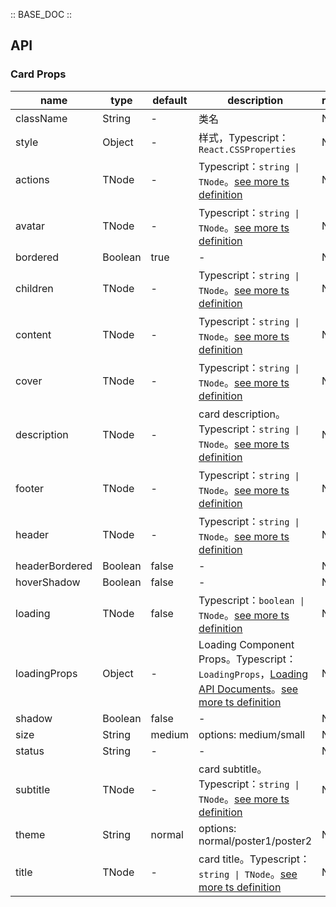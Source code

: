 :: BASE_DOC ::

## API
### Card Props

name | type | default | description | required
-- | -- | -- | -- | --
className | String | - | 类名 | N
style | Object | - | 样式，Typescript：`React.CSSProperties` | N
actions | TNode | - | Typescript：`string \| TNode`。[see more ts definition](https://github.com/Tencent/tdesign-react/blob/develop/src/common.ts) | N
avatar | TNode | - | Typescript：`string \| TNode`。[see more ts definition](https://github.com/Tencent/tdesign-react/blob/develop/src/common.ts) | N
bordered | Boolean | true | \- | N
children | TNode | - | Typescript：`string \| TNode`。[see more ts definition](https://github.com/Tencent/tdesign-react/blob/develop/src/common.ts) | N
content | TNode | - | Typescript：`string \| TNode`。[see more ts definition](https://github.com/Tencent/tdesign-react/blob/develop/src/common.ts) | N
cover | TNode | - | Typescript：`string \| TNode`。[see more ts definition](https://github.com/Tencent/tdesign-react/blob/develop/src/common.ts) | N
description | TNode | - | card description。Typescript：`string \| TNode`。[see more ts definition](https://github.com/Tencent/tdesign-react/blob/develop/src/common.ts) | N
footer | TNode | - | Typescript：`string \| TNode`。[see more ts definition](https://github.com/Tencent/tdesign-react/blob/develop/src/common.ts) | N
header | TNode | - | Typescript：`string \| TNode`。[see more ts definition](https://github.com/Tencent/tdesign-react/blob/develop/src/common.ts) | N
headerBordered | Boolean | false | \- | N
hoverShadow | Boolean | false | \- | N
loading | TNode | false | Typescript：`boolean \| TNode`。[see more ts definition](https://github.com/Tencent/tdesign-react/blob/develop/src/common.ts) | N
loadingProps | Object | - | Loading Component Props。Typescript：`LoadingProps`，[Loading API Documents](./loading?tab=api)。[see more ts definition](https://github.com/Tencent/tdesign-react/blob/develop/src/card/type.ts) | N
shadow | Boolean | false | \- | N
size | String | medium | options: medium/small | N
status | String | - | \- | N
subtitle | TNode | - | card subtitle。Typescript：`string \| TNode`。[see more ts definition](https://github.com/Tencent/tdesign-react/blob/develop/src/common.ts) | N
theme | String | normal | options: normal/poster1/poster2 | N
title | TNode | - | card title。Typescript：`string \| TNode`。[see more ts definition](https://github.com/Tencent/tdesign-react/blob/develop/src/common.ts) | N
